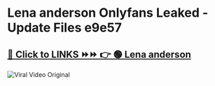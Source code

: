 
 # Lena anderson Onlyfans Leaked - Update Files e9e57

## <h2><a href="https://clipsfans.com/Lena_anderson&ref=git">🔗 Click to LINKS ⏩⏩ 👉 🟢 Lena anderson </a></h2>

<a href="https://clipsfans.com/Lena_anderson&ref=git" rel="nofollow" data-target="animated-image.originalLink"><img src="https://i.ibb.co.com/xMMVF88/686577567.gif" alt="Viral Video Original" style="max-width: 100%; display: inline-block;" data-target="animated-image.originalImage"></a>

